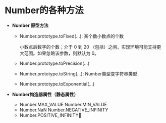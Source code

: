 # Number的各种方法



+ **Number 原型方法**

  + Number.prototype.toFixed(...):  某个数小数点的个数

    小数点后数字的个数；介于 0 到 20 （包括）之间，实现环境可能支持更大范围。如果忽略该参数，则默认为 0。

  + Number.prototype.toPrecision(...)

  + Number.prototype.toString(...): Number类型变字符串类型

  + Number.prototype.toExponential(...)

+ **Number构造器属性（静态属性）**

  + Number.MAX_VALUE    Number.MIN_VALUE
  +  Number.NaN   Number.NEGATIVE_INFINITY
  +  Number.POSITIVE_INFINITY